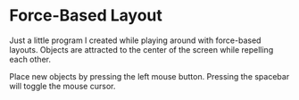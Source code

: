 # Force-Based Layout

Just a little program I created while playing around with force-based layouts. Objects are attracted to the center of the screen while repelling each other.

Place new objects by pressing the left mouse button. Pressing the spacebar will toggle the mouse cursor.
